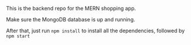 This is the backend repo for the MERN shopping app.

Make sure the MongoDB database is up and running.

After that, just run `npm install` to install all the dependencies, followed by `npm start`
